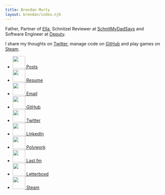 ```yaml
---
title: Brendan Murty
layout: brendan/index.njk
---
```


Father, Partner of [Ella](http://ellacondon.com/),
Schnitzel Reviewer at [SchnitMyDadSays](http://schnitmydadsays.com/) and
Software Engineer at [Deputy](https://www.deputy.com/).

I share my thoughts on [Twitter](https://twitter.com/brendanmurty),
manage code on [GitHub](https://github.com/brendanmurty?tab=repositories)
and play games on [Steam](http://steamcommunity.com/id/brendanmurty).

<ul class="listing social">
    <li>
        <a href="/brendan/posts" title="View my Posts">
            <img alt="" height="40" width="40" class="svg" src="/svg/file-alt.svg">
            <span>Posts</span>
        </a>
    </li>
    <li>
        <a href="/brendan/resume" title="View my Resume">
            <img alt="" height="40" width="40" class="svg" src="/svg/briefcase.svg">
            <span>Resume</span>
        </a>
    </li>
    <li>
        <a href="mailto:b@murty.io" title="Send me an email at b@murty.io">
            <img alt="" height="40" width="40" class="svg" src="/svg/envelope.svg">
            <span>Email</span>
        </a>
    </li>
    <li>
        <a href="https://github.com/brendanmurty" title="View my code repositories on GitHub">
            <img alt="" height="40" width="40" class="svg" src="/svg/github.svg">
            <span>GitHub</span>
        </a>
    </li>
    <li>
        <a href="https://twitter.com/brendanmurty" title="View my Twitter profile">
            <img alt="" height="40" width="40" class="svg" src="/svg/twitter.svg">
            <span>Twitter</span>
        </a>
    </li>
    <li>
        <a href="https://www.linkedin.com/in/brendanmurty/" title="View my LinkedIn profile">
            <img alt="" height="40" width="40" class="svg" src="/svg/linkedin.svg">
            <span>LinkedIn</span>
        </a>
    </li>
    <li>
        <a href="https://www.polywork.com/brendanmurty" title="View my Polywork profile">
            <img alt="" height="40" width="40" class="svg" src="/svg/user-tie-solid.svg">
            <span>Polywork</span>
        </a>
    </li>
    <li>
        <a href="https://www.last.fm/user/brendanmurty" title="Review my favourite music">
            <img alt="" height="40" width="40" class="svg" src="/svg/lastfm-square-brands.svg">
            <span>Last.fm</span>
        </a>
    </li>
    <li>
        <a href="https://letterboxd.com/brendanmurty/" title="Review my favourite movies">
            <img alt="" height="40" width="40" class="svg" src="/svg/film-solid.svg">
            <span>Letterboxd</span>
        </a>
    </li>
    <li>
        <a href="https://steamcommunity.com/id/brendanmurty" title="Join me in a game on Steam">
            <img alt="" height="40" width="40" class="svg" src="/svg/steam.svg">
            <span>Steam</span>
        </a>
    </li>
</ul>
